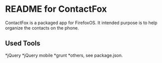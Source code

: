# README for ContactFox 
ContactFox is a packaged app for FirefoxOS. It intended purpose is to help organize the contacts on the phone.
## Used Tools
*jQuery
*jQuery mobile
*grunt
*others, see package.json.
